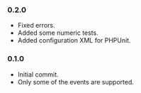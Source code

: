 ### 0.2.0
 - Fixed errors.
 - Added some numeric tests.
 - Added configuration XML for PHPUnit.

### 0.1.0
 - Initial commit.
 - Only some of the events are supported.